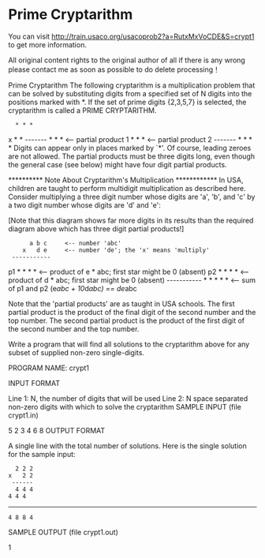 # Prime Cryptarithm

You can visit 
http://train.usaco.org/usacoprob2?a=RutxMxVoCDE&S=crypt1
to get more information.

All original content rights to the original author of all if there is any wrong please contact me as soon as possible to do delete processing！

Prime Cryptarithm
The following cryptarithm is a multiplication problem that can be solved by substituting digits from a specified set of N digits into the positions marked with *. If the set of prime digits {2,3,5,7} is selected, the cryptarithm is called a PRIME CRYPTARITHM.

      * * *
   x    * *
    -------
      * * *         <-- partial product 1
    * * *           <-- partial product 2
    -------
    * * * *
Digits can appear only in places marked by `*'. Of course, leading zeroes are not allowed.
The partial products must be three digits long, even though the general case (see below) might have four digit partial products. 

********** Note About Cryptarithm's Multiplication ************ 
In USA, children are taught to perform multidigit multiplication as described here. Consider multiplying a three digit number whose digits are 'a', 'b', and 'c' by a two digit number whose digits are 'd' and 'e':

[Note that this diagram shows far more digits in its results than
the required diagram above which has three digit partial products!]

          a b c     <-- number 'abc'
        x   d e     <-- number 'de'; the 'x' means 'multiply'
     -----------
p1      * * * *     <-- product of e * abc; first star might be 0 (absent)
p2    * * * *       <-- product of d * abc; first star might be 0 (absent)
     -----------
      * * * * *     <-- sum of p1 and p2 (e*abc + 10*d*abc) == de*abc

Note that the 'partial products' are as taught in USA schools. The first partial product is the product of the final digit of the second number and the top number. The second partial product is the product of the first digit of the second number and the top number.

Write a program that will find all solutions to the cryptarithm above for any subset of supplied non-zero single-digits.

PROGRAM NAME: crypt1

INPUT FORMAT

Line 1:	N, the number of digits that will be used
Line 2:	N space separated non-zero digits with which to solve the cryptarithm
SAMPLE INPUT (file crypt1.in)

5
2 3 4 6 8
OUTPUT FORMAT

A single line with the total number of solutions. Here is the single solution for the sample input:

      2 2 2
    x   2 2
     ------
      4 4 4
    4 4 4
  ---------
    4 8 8 4
SAMPLE OUTPUT (file crypt1.out)

1
